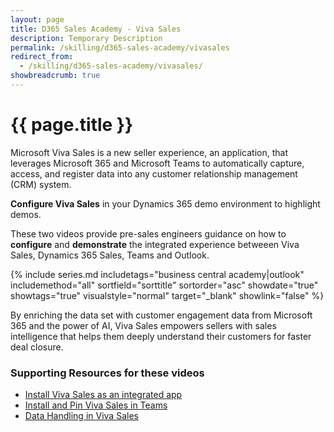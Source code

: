 ```yaml
---
layout: page
title: D365 Sales Academy - Viva Sales
description: Temporary Description 
permalink: /skilling/d365-sales-academy/vivasales
redirect_from:
  - /skilling/d365-sales-academy/vivasales/
showbreadcrumb: true
---
```


# {{ page.title }}

Microsoft Viva Sales is a new seller experience, an application, that leverages Microsoft 365 and Microsoft Teams to automatically capture, access, and register data into any customer relationship management (CRM) system.

**Configure Viva Sales** in your Dynamics 365 demo environment to highlight demos.

These two videos provide pre-sales engineers guidance on how to **configure** and **demonstrate** the integrated experience betweeen Viva Sales, Dynamics 365 Sales, Teams and Outlook.

{% include series.md
    includetags="business central academy|outlook" includemethod="all" 
    sortfield="sorttitle" sortorder="asc" showdate="true" showtags="true" 
    visualstyle="normal" target="_blank" showlink="false"
 %}

By enriching the data set with customer engagement data from Microsoft 365 and the power of AI, Viva Sales empowers sellers with sales intelligence that helps them deeply understand their customers for faster deal closure.

### Supporting Resources for these videos

* <a href="https://learn.microsoft.com/en-us/viva/sales/install-viva-sales-as-an-integrated-app" target="_blank">Install Viva Sales as an integrated app
* <a href="https://learn.microsoft.com/en-us/viva/sales/install-pin-viva-sales-teams" target="_blank">Install and Pin Viva Sales in Teams
* <a href="https://learn.microsoft.com/en-us/viva/sales/data-handling" target="_blank">Data Handling in Viva Sales
